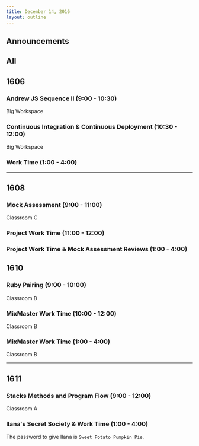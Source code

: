 ```yaml
---
title: December 14, 2016
layout: outline
---
```



## Announcements


## All

## 1606

### Andrew JS Sequence II (9:00 - 10:30)

Big Workspace

### Continuous Integration & Continuous Deployment (10:30 - 12:00)

Big Workspace

### Work Time (1:00 - 4:00)

***

## 1608

### Mock Assessment (9:00 - 11:00)

Classroom C

### Project Work Time (11:00 - 12:00)

### Project Work Time & Mock Assessment Reviews (1:00 - 4:00)

## 1610

### Ruby Pairing (9:00 - 10:00)

Classroom B

### MixMaster Work Time (10:00 - 12:00)

Classroom B

### MixMaster Work Time (1:00 - 4:00)

Classroom B

***

## 1611

### Stacks Methods and Program Flow (9:00 - 12:00)

Classroom A

### Ilana's Secret Society & Work Time (1:00 - 4:00)

The password to give Ilana is `Sweet Potato Pumpkin Pie`.
